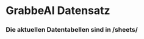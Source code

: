 




























































































































































































































































































































































































# GrabbeAI Datensatz





### Die aktuellen Datentabellen sind in /sheets/


